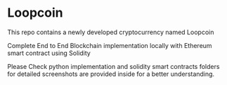 # Loopcoin
This repo contains a newly developed cryptocurrency named Loopcoin 

Complete End to End Blockchain implementation locally
with Ethereum smart contract using Solidity

Please Check python implementation and solidity smart contracts folders for detailed screenshots are provided inside for a better understanding.
